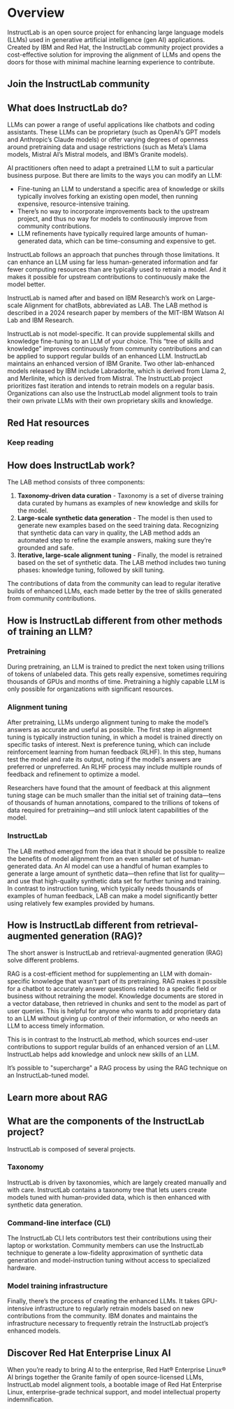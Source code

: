 # Overview

InstructLab is an open source project for enhancing large language models (LLMs) used in generative artificial intelligence (gen AI) applications. Created by IBM and Red Hat, the InstructLab community project provides a cost-effective solution for improving the alignment of LLMs and opens the doors for those with minimal machine learning experience to contribute.

## Join the InstructLab community

## What does InstructLab do?

LLMs can power a range of useful applications like chatbots and coding assistants. These LLMs can be proprietary (such as OpenAI’s GPT models and Anthropic’s Claude models) or offer varying degrees of openness around pretraining data and usage restrictions (such as Meta’s Llama models, Mistral AI’s Mistral models, and IBM’s Granite models).

AI practitioners often need to adapt a pretrained LLM to suit a particular business purpose. But there are limits to the ways you can modify an LLM:

- Fine-tuning an LLM to understand a specific area of knowledge or skills typically involves forking an existing open model, then running expensive, resource-intensive training.
- There’s no way to incorporate improvements back to the upstream project, and thus no way for models to continuously improve from community contributions.
- LLM refinements have typically required large amounts of human-generated data, which can be time-consuming and expensive to get.

InstructLab follows an approach that punches through those limitations. It can enhance an LLM using far less human-generated information and far fewer computing resources than are typically used to retrain a model. And it makes it possible for upstream contributions to continuously make the model better.

InstructLab is named after and based on IBM Research’s work on Large-scale Alignment for chatBots, abbreviated as LAB. The LAB method is described in a 2024 research paper by members of the MIT-IBM Watson AI Lab and IBM Research.

InstructLab is not model-specific. It can provide supplemental skills and knowledge fine-tuning to an LLM of your choice. This “tree of skills and knowledge” improves continuously from community contributions and can be applied to support regular builds of an enhanced LLM. InstructLab maintains an enhanced version of IBM Granite. Two other lab-enhanced models released by IBM include Labradorite, which is derived from Llama 2, and Merlinite, which is derived from Mistral. The InstructLab project prioritizes fast iteration and intends to retrain models on a regular basis. Organizations can also use the InstructLab model alignment tools to train their own private LLMs with their own proprietary skills and knowledge.

## Red Hat resources

### Keep reading

## How does InstructLab work?

The LAB method consists of three components:

1. **Taxonomy-driven data curation** - Taxonomy is a set of diverse training data curated by humans as examples of new knowledge and skills for the model.
2. **Large-scale synthetic data generation** - The model is then used to generate new examples based on the seed training data. Recognizing that synthetic data can vary in quality, the LAB method adds an automated step to refine the example answers, making sure they’re grounded and safe.
3. **Iterative, large-scale alignment tuning** - Finally, the model is retrained based on the set of synthetic data. The LAB method includes two tuning phases: knowledge tuning, followed by skill tuning.

The contributions of data from the community can lead to regular iterative builds of enhanced LLMs, each made better by the tree of skills generated from community contributions.

## How is InstructLab different from other methods of training an LLM?

### Pretraining

During pretraining, an LLM is trained to predict the next token using trillions of tokens of unlabeled data. This gets really expensive, sometimes requiring thousands of GPUs and months of time. Pretraining a highly capable LLM is only possible for organizations with significant resources.

### Alignment tuning

After pretraining, LLMs undergo alignment tuning to make the model’s answers as accurate and useful as possible. The first step in alignment tuning is typically instruction tuning, in which a model is trained directly on specific tasks of interest. Next is preference tuning, which can include reinforcement learning from human feedback (RLHF). In this step, humans test the model and rate its output, noting if the model’s answers are preferred or unpreferred. An RLHF process may include multiple rounds of feedback and refinement to optimize a model.

Researchers have found that the amount of feedback at this alignment tuning stage can be much smaller than the initial set of training data—tens of thousands of human annotations, compared to the trillions of tokens of data required for pretraining—and still unlock latent capabilities of the model.

### InstructLab

The LAB method emerged from the idea that it should be possible to realize the benefits of model alignment from an even smaller set of human-generated data. An AI model can use a handful of human examples to generate a large amount of synthetic data—then refine that list for quality—and use that high-quality synthetic data set for further tuning and training. In contrast to instruction tuning, which typically needs thousands of examples of human feedback, LAB can make a model significantly better using relatively few examples provided by humans.

## How is InstructLab different from retrieval-augmented generation (RAG)?

The short answer is InstructLab and retrieval-augmented generation (RAG) solve different problems.

RAG is a cost-efficient method for supplementing an LLM with domain-specific knowledge that wasn’t part of its pretraining. RAG makes it possible for a chatbot to accurately answer questions related to a specific field or business without retraining the model. Knowledge documents are stored in a vector database, then retrieved in chunks and sent to the model as part of user queries. This is helpful for anyone who wants to add proprietary data to an LLM without giving up control of their information, or who needs an LLM to access timely information.

This is in contrast to the InstructLab method, which sources end-user contributions to support regular builds of an enhanced version of an LLM. InstructLab helps add knowledge and unlock new skills of an LLM.

It’s possible to "supercharge" a RAG process by using the RAG technique on an InstructLab-tuned model.

## Learn more about RAG

## What are the components of the InstructLab project?

InstructLab is composed of several projects.

### Taxonomy

InstructLab is driven by taxonomies, which are largely created manually and with care. InstructLab contains a taxonomy tree that lets users create models tuned with human-provided data, which is then enhanced with synthetic data generation.

### Command-line interface (CLI)

The InstructLab CLI lets contributors test their contributions using their laptop or workstation. Community members can use the InstructLab technique to generate a low-fidelity approximation of synthetic data generation and model-instruction tuning without access to specialized hardware.

### Model training infrastructure

Finally, there’s the process of creating the enhanced LLMs. It takes GPU-intensive infrastructure to regularly retrain models based on new contributions from the community. IBM donates and maintains the infrastructure necessary to frequently retrain the InstructLab project’s enhanced models.

## Discover Red Hat Enterprise Linux AI

When you’re ready to bring AI to the enterprise, Red Hat® Enterprise Linux® AI brings together the Granite family of open source-licensed LLMs, InstructLab model alignment tools, a bootable image of Red Hat Enterprise Linux, enterprise-grade technical support, and model intellectual property indemnification.
